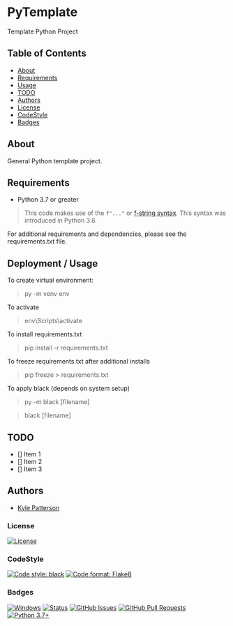 # PyTemplate
Template Python Project

## Table of Contents
- [About](#about)
- [Requirements](#requirements)
- [Usage](#usage)
- [TODO](#todo)
- [Authors](#authors)
- [License](#license)
- [CodeStyle](#codestyle)
- [Badges](#badges)

## About
General Python template project.

## Requirements

  * Python 3.7 or greater

> This code makes use of the `f"..."` or [f-string syntax](https://www.python.org/dev/peps/pep-0498/). This syntax was introduced in Python 3.6.

For additional requirements and dependencies, please see the requirements.txt file.

## Deployment / Usage
To create virtual environment:
> py -m venv env

To activate
> env\Scripts\activate

To install requirements.txt
> pip install -r requirements.txt

To freeze requirements.txt after additional installs
> pip freeze > requirements.txt

To apply black (depends on system setup)
> py -m black [filename]

> black [filename]

## TODO
- [] Item 1
- [] Item 2
- [] Item 3

## Authors
- [Kyle Patterson](https://github.com/kylekap)


### License
[![License](https://img.shields.io/badge/license-MIT-blue.svg)](/LICENSE)

### CodeStyle
[![Code style: black](https://img.shields.io/badge/code%20style-black-000000.svg)](https://github.com/psf/black)
[![Code format: Flake8](https://github.com/PyCQA/flake8/workflows/main/badge.svg)](https://github.com/PyCQA/flake8)
### Badges
[![Windows](https://svgshare.com/i/ZhY.svg)](https://svgshare.com/i/ZhY.svg)
[![Status](https://img.shields.io/badge/status-active-success.svg)]()
[![GitHub Issues](https://img.shields.io/github/issues/kylecuberg/PyTemplate.svg)](https://github.com/kylecuberg/PyTemplate/issues)
[![GitHub Pull Requests](https://img.shields.io/github/issues-pr/kylecuberg/PyTempalte.svg)](https://github.com/kylecuberg/PyTemplate/pulls)
[![Python 3.7+](https://img.shields.io/badge/python-3.6-blue.svg)](https://www.python.org/downloads/release/python-370/)
